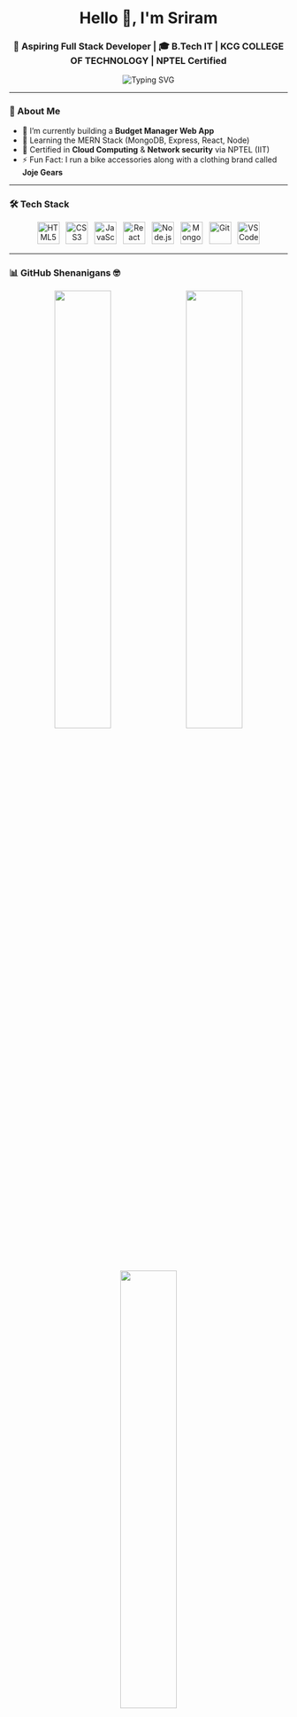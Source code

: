 <h1 align="center">Hello 👋, I'm Sriram</h1>
<h3 align="center">🚀 Aspiring Full Stack Developer | 🎓 B.Tech IT | KCG COLLEGE OF TECHNOLOGY | NPTEL Certified</h3>

<p align="center">
  <img src="https://readme-typing-svg.herokuapp.com?font=Fira+Code&size=24&pause=1000&color=007ACC&center=true&vCenter=true&width=500&lines=Code.+Ride.+Repeat.;Full+Stack+Developer+In+Progress;React+%7C+Node+%7C+MongoDB+Lover" alt="Typing SVG" />
</p>

---

### 🧠 About Me

- 🔭 I’m currently building a **Budget Manager Web App**
- 🌱 Learning the MERN Stack (MongoDB, Express, React, Node)
- 📜 Certified in **Cloud Computing** & **Network security** via NPTEL (IIT)
- ⚡ Fun Fact: I run a bike accessories along with a clothing brand called **Joje Gears**

---
### 🛠️ Tech Stack

<p align="center">
  <img src="https://cdn.jsdelivr.net/gh/devicons/devicon/icons/html5/html5-original.svg" height="40" alt="HTML5" />
  &nbsp;
  <img src="https://cdn.jsdelivr.net/gh/devicons/devicon/icons/css3/css3-original.svg" height="40" alt="CSS3" />
  &nbsp;
  <img src="https://cdn.jsdelivr.net/gh/devicons/devicon/icons/javascript/javascript-original.svg" height="40" alt="JavaScript" />
  &nbsp;
  <img src="https://cdn.jsdelivr.net/gh/devicons/devicon/icons/react/react-original.svg" height="40" alt="React" />
  &nbsp;
  <img src="https://cdn.jsdelivr.net/gh/devicons/devicon/icons/nodejs/nodejs-original.svg" height="40" alt="Node.js" />
  &nbsp;
  <img src="https://cdn.jsdelivr.net/gh/devicons/devicon/icons/mongodb/mongodb-original.svg" height="40" alt="MongoDB" />
  &nbsp;
  <img src="https://cdn.jsdelivr.net/gh/devicons/devicon/icons/git/git-original.svg" height="40" alt="Git" />
  &nbsp;
  <img src="https://cdn.jsdelivr.net/gh/devicons/devicon/icons/vscode/vscode-original.svg" height="40" alt="VS Code" />
</p>

---

### 📊 GitHub Shenanigans 🤓

<p align="center">
  <img src="https://github-readme-stats.vercel.app/api?username=sriram2907&show_icons=true&theme=radical&border_radius=20&hide_title=true&count_private=true&custom_title=🔥+My+Code+Playground" width="45%" />
  &nbsp;
  <img src="https://streak-stats.demolab.com/?user=sriram2907&theme=radical&border_radius=20&ring=F85D7F&fire=F85D7F&currStreakNum=F7A8B8&sideNums=F7A8B8" width="45%" />
</p>

<p align="center">
  <img src="https://github-readme-stats.vercel.app/api/top-langs/?username=sriram2907&layout=compact&theme=radical&langs_count=8&hide_title=true" width="45%" />
</p>

---

### 🧪 Contribution Heatmap 🔥

[![Sriram's Activity Graph](https://github-readme-activity-graph.vercel.app/graph?username=sriram2907&bg_color=1f1f1f&color=e84c88&line=f85d7f&point=f7a8b8&area=true&hide_border=true)](https://github.com/sriram2907)


---
CONTACT<p align="center">
  <a href="mailto:sriramv1227@gmail.com" target="_blank">
    <img src="https://cdn.jsdelivr.net/gh/devicons/devicon/icons/google/google-original.svg" height="40" title="Email" />
  </a>
  &nbsp;
  <a href="https://www.linkedin.com/in/sri-ram-92389425b" target="_blank">
    <img src="https://cdn.jsdelivr.net/gh/devicons/devicon/icons/linkedin/linkedin-original.svg" height="40" title="LinkedIn" />
  </a>
  &nbsp;
  <a href="https://github.com/sriram2907" target="_blank">
    <img src="https://cdn.jsdelivr.net/gh/devicons/devicon/icons/github/github-original.svg" height="40" title="GitHub" />
  </a>
  &nbsp;
  <a href="https://instagram.com/srixxam" target="_blank">
    <img src="https://upload.wikimedia.org/wikipedia/commons/a/a5/Instagram_icon.png" height="40" title="Instagram" style="border-radius: 8px;" />
  </a>
</p>

---

<p align="center">
  <em>“Stay humble. Keep learning. Ride and Code.”</em>
</p>

